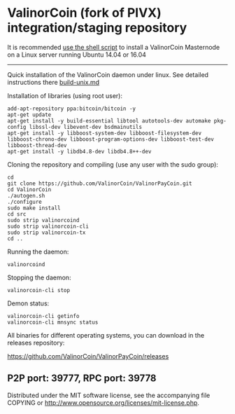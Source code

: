 ValinorCoin (fork of PIVX) integration/staging repository
======================================


It is recommended [use the shell script](https://github.com/lpcproject/lpcinstall) to install a ValinorCoin Masternode on a Linux server running Ubuntu 14.04 or 16.04

***

Quick installation of the ValinorCoin daemon under linux. See detailed instructions there [build-unix.md](build-unix.md)

Installation of libraries (using root user):

    add-apt-repository ppa:bitcoin/bitcoin -y
    apt-get update
    apt-get install -y build-essential libtool autotools-dev automake pkg-config libssl-dev libevent-dev bsdmainutils
    apt-get install -y libboost-system-dev libboost-filesystem-dev libboost-chrono-dev libboost-program-options-dev libboost-test-dev libboost-thread-dev
    apt-get install -y libdb4.8-dev libdb4.8++-dev

Cloning the repository and compiling (use any user with the sudo group):

    cd
    git clone https://github.com/ValinorCoin/ValinorPayCoin.git
    cd ValinorCoin
    ./autogen.sh
    ./configure
    sudo make install
    cd src
    sudo strip valinorcoind
    sudo strip valinorcoin-cli
    sudo strip valinorcoin-tx
    cd ..

Running the daemon:

    valinorcoind 

Stopping the daemon:

    valinorcoin-cli stop

Demon status:

    valinorcoin-cli getinfo
    valinorcoin-cli mnsync status

All binaries for different operating systems, you can download in the releases repository:

https://github.com/ValinorCoin/ValinorPayCoin/releases

P2P port: 39777, RPC port: 39778
-
Distributed under the MIT software license, see the accompanying file COPYING or http://www.opensource.org/licenses/mit-license.php.
